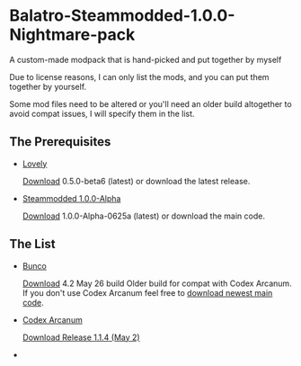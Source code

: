 # Balatro-Steammodded-1.0.0-Nightmare-pack
A custom-made modpack that is hand-picked and put together by myself

Due to license reasons, I can only list the mods, and you can put them together by yourself.

Some mod files need to be altered or you'll need an older build altogether to avoid compat issues, I will specify them in the list.

## The Prerequisites

- [Lovely](https://github.com/ethangreen-dev/lovely-injector)

  [Download](https://github.com/ethangreen-dev/lovely-injector/releases/tag/v0.5.0-beta6) 0.5.0-beta6 (latest) or download the latest release.
  
- [Steammodded 1.0.0-Alpha](https://github.com/Steamopollys/Steamodded?tab=readme-ov-file)

  [Download](https://github.com/Steamopollys/Steamodded/archive/refs/heads/main.zip) 1.0.0-Alpha-0625a (latest) or download the main code.

## The List

- [Bunco](https://github.com/Firch/Bunco/tree/a8287370fa87b1ffbff9e273c5a5159626b15cc6)

  [Download](https://github.com/Firch/Bunco/archive/a8287370fa87b1ffbff9e273c5a5159626b15cc6.zip) 4.2 May 26 build
  Older build for compat with Codex Arcanum. If you don't use Codex Arcanum feel free to [download newest main code](https://github.com/Firch/Bunco/archive/refs/heads/main.zip).
  
- [Codex Arcanum](https://github.com/itayfeder/Codex-Arcanum)

  [Download Release 1.1.4 (May 2)](https://github.com/itayfeder/Codex-Arcanum/releases/tag/Release_1.1.4)
- 
